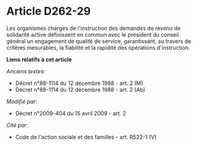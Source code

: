 # Article D262-29

Les organismes chargés de l'instruction des demandes de revenu de solidarité active définissent en commun avec le président
du conseil général un engagement de qualité de service, garantissant, au travers de critères mesurables, la fiabilité et la
rapidité des opérations d'instruction.

**Liens relatifs à cet article**

_Anciens textes_:

  - Décret n°88-1114 du 12 décembre 1988 - art. 2 (M)
  - Décret n°88-1114 du 12 décembre 1988 - art. 2 (Ab)

_Modifié par_:

  - Décret n°2009-404 du 15 avril 2009 - art. 2

_Cité par_:

  - Code de l'action sociale et des familles - art. R522-1 (V)
